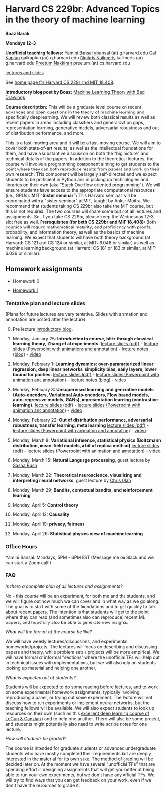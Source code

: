 # Harvard CS 229br: Advanced Topics in the theory of machine learning

__Boaz Barak__

__Mondays 12-3__

__Unofficial teaching fellows:__  [Yamini Bansal](https://yaminibansal.com/) ybansal (at) g.harvard.edu  [Gal Kaplun](https://www.galkaplun.com/) galkaplun (at) g.harvard.edu [Dimitris Kalimeris](https://www.dkalimeris.com/) kalimeris   (at) g.harvard.edu   [Preetum Nakkiran](https://preetum.nakkiran.org/) preetum (at) cs.harvard.edu 

[lectures and slides](#plan)

See [home page for Harvard CS 229r and MIT 18.408](https://boazbk.github.io/mltheoryseminar/).

__Introductory blog post by Boaz:__ [Machine Learning Theory with Bad Drawings](https://windowsontheory.org/2021/01/15/ml-theory-with-bad-drawings/)

__Course description:__
This will be a graduate level course on recent advances and open questions in the theory of machine learning and specifically deep learning. We will review both classical results as well as recent papers in areas including classifiers and generalization gaps, representation learning, generative models, adversarial robustness and out of distribution performance, and more. 

This is a fast-moving area and it will be a fast-moving course. We will aim to cover both state-of-art results, as well as the intellectual foundations for them, and have a substantive discussion on both the “big picture” and technical details of the papers. In addition to the theoretical lectures, the course will involve a programming component aiming to get students to the point where they can both reproduce results from papers and work on their own research. This component will be largely self-directed and we expect students to be proficient in Python and in picking up technologies and libraries on their own (aka “Stack Overflow oriented programming”). We will ensure students have access to the appropriate computational resources (i.e., GPUs). __MIT "Sister seminar":__ This Harvard seminar will be coordinated with a "sister seminar" at MIT, taught by Ankur Moitra. We recommend that students taking CS 229br also take the MIT course, but this is not required. The two courses will share some but not all lectures and assignments.  So, if you take CS 229br, please keep the Wednesday 12-3 slot free as well.  __Prerequisites (for both CS 229br and MIT 18.408):__ Both courses will require mathematical maturity, and proficiency with proofs, probability, and information theory, as well as the basics of machine learning. We expect that students will have both theory background (at Harvard: CS 121 and CS 124 or similar, at MIT: 6.046 or similar) as well as machine learning background (at Harvard: CS 181 or 183 or similar, at MIT: 6.036 or similar). 

<!--
__Apply for one or both courses:__ Both courses are open to Harvard and MIT graduate and undergraduate students.  Both courses will have a limited number of slots. You can apply to both the Harvard and MIT courses by [filling out this form](http://tiny.cc/mltheoryseminar). You can apply to one or both of the courses.
-->

## Homework assignments

* [Homework 0](https://github.com/boazbk/mltheoryseminar/blob/main/code/hw0/hw0.md)

* [Homework 1](https://github.com/boazbk/mltheoryseminar/blob/main/code/hw1/HW1.pdf)

<a name="plan"></a>
### Tentative plan and lecture slides

(Plans for future lectures are very tentative. Slides with animation and annotation are posted after the lecture)

0. Pre lecture [introductory blog](https://windowsontheory.org/2021/01/15/ml-theory-with-bad-drawings/).

1. Monday, January 25: __Introduction to course, blitz through classical learning theory, Zhang et al experiments.__  [lecture slides (pdf)](lectures/seminar_lecture1.pdf)  - [lecture slides (Powerpoint with animations and annotation)](lectures/seminar_lecture1.pptx)  -  [lecture notes (blog)](https://windowsontheory.org/2021/01/31/a-blitz-through-classical-statistical-learning-theory/) - [video](https://harvard.hosted.panopto.com/Panopto/Pages/Viewer.aspx?id=5c6a9e86-bca7-42df-a04a-acc200ed2c2d)

2. Monday, February 1: __Learning dynamics: over-parameterized linear regression, deep linear networks, simplicity bias, early layers, lower bound for parities.__  [lecture slides (pdf)](lectures/seminar_lecture2.pdf) -  [lecture slides (Powerpoint with animation and annotation)](http://files.boazbarak.org/misc/mltheory/ML_seminar_lecture_2.pptx) -  [lecture notes (blog)](https://windowsontheory.org/2021/02/17/what-do-deep-networks-learn-and-when-do-they-learn-it/) - [video](https://harvard.hosted.panopto.com/Panopto/Pages/Viewer.aspx?id=c518b9e4-5f63-4278-871d-acc2017b8984)

3. Monday, February 8: __Unsupervised learning and generative models (Auto-encoders, Variational Auto-encoders, Flow based models, auto-regressive models, GANs), representation learning (contrastive learning).__ [lecture slides (pdf)](http://files.boazbarak.org/misc/mltheory/ML_seminar_lecture_3.pdf) -  [lecture slides (Powerpoint with animation and annotation)](http://files.boazbarak.org/misc/mltheory/ML_seminar_lecture_3.pptx) -  [video](https://harvard.hosted.panopto.com/Panopto/Pages/Viewer.aspx?id=70cafab0-bdea-412b-a353-acc90173fd61)

4. Monday, February 22: __Out of distribution performance, adversarial robustness, transfer learning, meta learning__ [lecture slides (pdf)](http://files.boazbarak.org/misc/mltheory/ML_seminar_lecture4.pdf) -  [lecture slides (Powerpoint with animation and annotation)](http://files.boazbarak.org/misc/mltheory/ML_seminar_lecture4.pptx) -  [video](https://harvard.hosted.panopto.com/Panopto/Pages/Viewer.aspx?id=1186415c-f0f1-445c-886f-acd701757cb7)

5. Monday, March 8: __Variational inference, statistical physics (Boltzmann distribution, mean-field models, a bit of replica method)__  [lecture slides (pdf)](http://files.boazbarak.org/misc/mltheory/ML_seminar_lecture_5.pdf) -  [lecture slides (Powerpoint with animation and annotation)](http://files.boazbarak.org/misc/mltheory/ML_seminar_lecture_5.pptx) - [video](https://harvard.hosted.panopto.com/Panopto/Pages/Viewer.aspx?id=794333ec-0897-48ea-9bc5-ace600facb9f)

6. Monday, March 15: __Natural Language processing__, guest lecture by [Sasha Rush](http://rush-nlp.com/)

7. Monday, March 22: __Theoretical neuroscience, visualizing and interpreting neural networks__, guest lecture by [Chris Olah](https://colah.github.io/)

8. Monday, March 29: __Bandits, contextual bandits, and reinforcement learning__

9. Monday, April 5:  __Control theory__

10. Monday, April 12: __Causality__

11. Monday, April 19:  __privacy, fairness__

12. Monday, April 26: __Statistical physics view of machine learning__

### Office Hours
Yamini Bansal: Mondays, 5PM - 6PM EST (Message me on Slack and we can start a Zoom call!)

### FAQ

_Is there a complete plan of all lectures and assignments?_ 

No - this course will be an experiment, for both me and the students, and we will figure out how much we can cover and in what way as we go along. The goal is to start with some of the foundations and to get quickly to talk about recent papers. The intention is that students  will get to the point where they can read (and sometimes also can reproduce) recent ML papers, and hopefully also be able to generate new insights.

_What will the format of the course be like?_ 

We will have weekly lectures/discussions, and experimental homeworks/projects. The lectures will focus on describing and discussing papers and theory, while problem sets / projects will be more empirical. We will have formal or informal "sections" where the unofficial TFs will help out in technical issues with implementations, but we will also rely on students looking up material and helping one another.

_What is expected out of students?_

Students will be expected to do some reading before lectures, and to work on some experimental homework assignments, typically involving reproducing a paper, or trying out some experiment. The lecture will not discuss how to run experiments or implement neural networks, but the teaching fellows will be available.  We will also expect students to look up resources on their own (such as this [excellent deep learning course of LeCun &  Canziani](https://atcold.github.io/pytorch-Deep-Learning/)) and to help one another. There will also be some project, and students might potentially also need to write scribe notes for one lecture.

_How will students be graded?_ 

The course is intended for graduate students or advanced undergraduate students who have mostly completed their requirements but are deeply interested in the material for its own sake. The method of grading will be decided later on. At the moment we have several "unofficial TFs" that are spending effort in designing assignments that will get you better at being able to run your own experiments, but we don't have any official TFs. We will try to find ways that you can get feedback on your work, even if we don't have the resources to grade it. 



